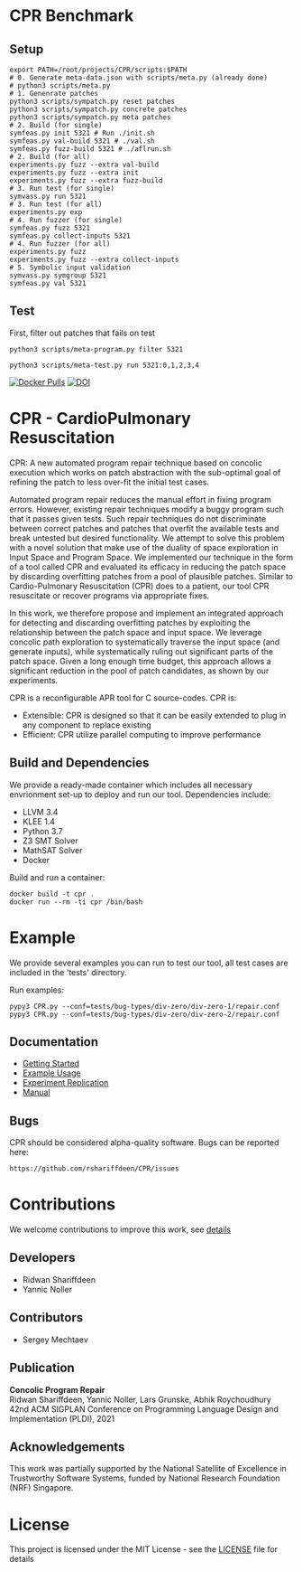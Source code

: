 # CPR Benchmark
## Setup
```shell
export PATH=/root/projects/CPR/scripts:$PATH
# 0. Generate meta-data.json with scripts/meta.py (already done)
# python3 scripts/meta.py
# 1. Genenrate patches
python3 scripts/sympatch.py reset patches
python3 scripts/sympatch.py concrete patches
python3 scripts/sympatch.py meta patches
# 2. Build (for single)
symfeas.py init 5321 # Run ./init.sh
symfeas.py val-build 5321 # ./val.sh
symfeas.py fuzz-build 5321 # ./aflrun.sh
# 2. Build (for all)
experiments.py fuzz --extra val-build
experiments.py fuzz --extra init
experiments.py fuzz --extra fuzz-build
# 3. Run test (for single)
symvass.py run 5321
# 3. Run test (for all)
experiments.py exp
# 4. Run fuzzer (for single)
symfeas.py fuzz 5321
symfeas.py collect-inputs 5321
# 4. Run fuzzer (for all)
experiments.py fuzz
experiments.py fuzz --extra collect-inputs
# 5. Symbolic input validation
symvass.py symgroup 5321
symfeas.py val 5321
```

## Test
First, filter out patches that fails on test
```shell
python3 scripts/meta-program.py filter 5321
```


```shell
python3 scripts/meta-test.py run 5321:0,1,2,3,4
```

[![Docker Pulls](https://img.shields.io/docker/pulls/rshariffdeen/cpr.svg)](https://hub.docker.com/r/rshariffdeen/cpr) [![DOI](https://zenodo.org/badge/DOI/10.5281/zenodo.4668317.svg)](https://doi.org/10.5281/zenodo.4668317)

# CPR - CardioPulmonary Resuscitation
CPR: A new automated program repair technique based on concolic execution
which works on patch abstraction with the sub-optimal goal of refining the patch to less over-fit 
the initial test cases. 

Automated program repair reduces the manual effort in fixing program errors. 
However, existing repair techniques modify a buggy program such that it passes given tests.
Such repair techniques do not discriminate between correct patches and patches that overfit
the available tests and break untested but desired functionality. We attempt to solve this
problem with a novel solution that make use of the duality of space exploration in Input 
Space and Program Space. We implemented our technique in the form of a tool called CPR and
evaluated its efficacy in reducing the patch space by discarding overfitting patches from 
a pool of plausible patches. Similar to Cardio-Pulmonary Resuscitation (CPR) does to a
patient, our tool CPR resuscitate or recover programs via appropriate fixes. 

In this work, we therefore propose and implement an integrated approach for detecting and discarding 
overfitting patches by exploiting the relationship between the patch space and input space.
We leverage concolic path exploration to systematically traverse the input space 
(and generate inputs), while systematically ruling out significant parts of the patch space.
Given a long enough time budget, this approach allows a significant reduction in the 
pool of patch candidates, as shown by our experiments. 

CPR is a reconfigurable APR tool for C source-codes. CPR is:

* Extensible: CPR is designed so that it can be easily extended to plug in any component to replace existing
* Efficient: CPR utilize parallel computing to improve performance




## Build and Dependencies
We provide a ready-made container which includes all necessary envrionment set-up
to deploy and run our tool. Dependencies include:

* LLVM 3.4
* KLEE 1.4
* Python 3.7
* Z3 SMT Solver
* MathSAT Solver
* Docker

Build and run a container:

    docker build -t cpr .
    docker run --rm -ti cpr /bin/bash


# Example
We provide several examples you can run to test our tool, all test cases are included
in the 'tests' directory. 

Run examples:

    pypy3 CPR.py --conf=tests/bug-types/div-zero/div-zero-1/repair.conf
    pypy3 CPR.py --conf=tests/bug-types/div-zero/div-zero-2/repair.conf


## Documentation ##

* [Getting Started](doc/GetStart.md)
* [Example Usage](doc/Examples.md)
* [Experiment Replication](experiments/README.md)  
* [Manual](doc/Manual.md)


## Bugs ##
CPR should be considered alpha-quality software. Bugs can be reported here:

    https://github.com/rshariffdeen/CPR/issues
    
# Contributions
We welcome contributions to improve this work, see [details](doc/Contributing.md)

## Developers
* Ridwan Shariffdeen
* Yannic Noller

## Contributors
* Sergey Mechtaev 

## Publication ##
**Concolic Program Repair** <br>
Ridwan Shariffdeen, Yannic Noller, Lars Grunske, Abhik Roychoudhury <br>
42nd ACM SIGPLAN Conference on Programming Language Design and Implementation (PLDI), 2021


## Acknowledgements ##
This work was partially supported by the National Satellite of Excellence in Trustworthy Software Systems, funded by National Research Foundation (NRF) Singapore. 


# License
This project is licensed under the MIT License - see the [LICENSE](LICENSE) file for details


